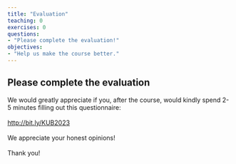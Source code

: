 ```yaml
---
title: "Evaluation"
teaching: 0
exercises: 0
questions:
- "Please complete the evaluation!"
objectives:
- "Help us make the course better."
---
```


## Please complete the evaluation

We would greatly appreciate if you, after the course, would kindly spend 2-5 minutes filling out this questionnaire:\
<br/>
<a href="http://bit.ly/KUB2023" target="_blank">http://bit.ly/KUB2023</a>\
<br/>
We appreciate your honest opinions!\
<br/>
Thank you!\
<br/>